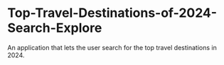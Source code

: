 # Top-Travel-Destinations-of-2024-Search-Explore
An application that lets the user search for the top travel destinations in 2024.
